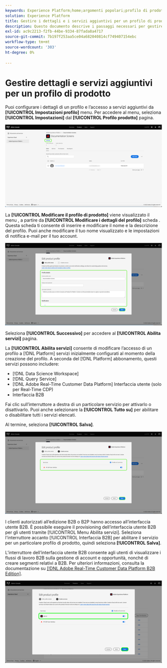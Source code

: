 ```yaml
---
keywords: Experience Platform;home;argomenti popolari;profilo di prodotto
solution: Experience Platform
title: Gestire i dettagli e i servizi aggiuntivi per un profilo di prodotto
description: Questo documento descrive i passaggi necessari per gestire i dettagli e i servizi aggiuntivi per un profilo di prodotto in Adobe Admin Console. Puoi configurare i dettagli di un profilo e l’accesso a servizi aggiuntivi dal menu Impostazioni profilo .
exl-id: ac9c2213-f2fb-44be-9334-87fada8a4717
source-git-commit: 7b197f253aa5ce04a682040814cf749407154ebc
workflow-type: tm+mt
source-wordcount: '303'
ht-degree: 0%

---
```


# Gestire dettagli e servizi aggiuntivi per un profilo di prodotto

Puoi configurare i dettagli di un profilo e l’accesso a servizi aggiuntivi da **[!UICONTROL Impostazioni profilo]** menu. Per accedere al menu, seleziona **[!UICONTROL Impostazioni]** dal **[!UICONTROL Profilo prodotto]** pagina.

![del profilo](../images/settings.png)

La **[!UICONTROL Modificare il profilo di prodotto]** viene visualizzato il menu , a partire da **[!UICONTROL Modificare i dettagli del profilo]** scheda . Questa scheda ti consente di inserire e modificare il nome e la descrizione del profilo. Puoi anche modificare il tuo nome visualizzato e le impostazioni di notifica e-mail per il tuo account.

![edit-product-profile](../images/edit-product-profile.png)

Seleziona **[!UICONTROL Successivo]** per accedere al **[!UICONTROL Abilita servizi]** pagina.

La **[!UICONTROL Abilita servizi]** consente di modificare l’accesso di un profilo a [!DNL Platform] servizi inizialmente configurati al momento della creazione del profilo. A seconda del [!DNL Platform] abbonamento, questi servizi possono includere:

- [!DNL Data Science Workspace]
- [!DNL Query Service]
- [!DNL Adobe Real-Time Customer Data Platform] Interfaccia utente (solo per Real-Time CDP)
- Interfaccia B2B

Fai clic sull’interruttore a destra di un particolare servizio per attivarlo o disattivarlo. Puoi anche selezionare la **[!UICONTROL Tutto su]** per abilitare o disabilitare tutti i servizi elencati.

Al termine, seleziona **[!UICONTROL Salva]**.

![enable-services](../images/enable-services.png)

I clienti autorizzati all’edizione B2B o B2P hanno accesso all’interfaccia utente B2B. È possibile eseguire il provisioning dell’interfaccia utente B2B per gli utenti tramite [!UICONTROL Menu Abilita servizi]. Seleziona l&#39;interruttore accanto [!UICONTROL Interfaccia B2B] per abilitare il servizio per un particolare profilo di prodotto, quindi seleziona **[!UICONTROL Salva]**.

L’interruttore dell’interfaccia utente B2B consente agli utenti di visualizzare i flussi di lavoro B2B sulla gestione di account e opportunità, nonché di creare segmenti relativi a B2B. Per ulteriori informazioni, consulta la documentazione su [[!DNL Adobe Real-Time Customer Data Platform B2B Edition]](../../rtcdp/b2b-overview.md).

![enable-b2b](../images/enable-b2b.png)